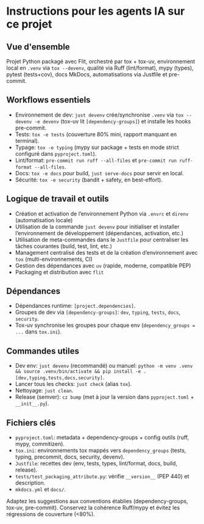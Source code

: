 # Instructions pour les agents IA sur ce projet

## Vue d'ensemble
Projet Python packagé avec Flit, orchestré par tox + tox-uv, environnement local en `.venv` via `tox --devenv`, qualité via Ruff (lint/format), mypy (types), pytest (tests+cov), docs MkDocs, automatisations via Justfile et pre-commit.

## Workflows essentiels
- Environnement de dev: `just devenv` crée/synchronise `.venv` via `tox --devenv -e devenv` (tox-uv lit `[dependency-groups]`) et installe les hooks pre-commit.
- Tests: `tox -e tests` (couverture 80% mini, rapport manquant en terminal).
- Typage: `tox -e typing` (mypy sur package + tests en mode strict configuré dans `pyproject.toml`).
- Lint/format: `pre-commit run ruff --all-files` et `pre-commit run ruff-format --all-files`.
- Docs: `tox -e docs` pour build, `just serve-docs` pour servir en local.
- Sécurité: `tox -e security` (bandit + safety, en best-effort).

## Logique de travail et outils
- Création et activation de l’environnement Python via `.envrc` et `direnv` (automatisation locale)
- Utilisation de la commande `just devenv` pour initialiser et installer l’environnement de développement (dépendances, activation, etc.)
- Utilisation de meta-commandes dans le `Justfile` pour centraliser les tâches courantes (build, test, lint, etc.)
- Management centralisé des tests et de la création d’environnement avec `tox` (multi-environnements, CI)
- Gestion des dépendances avec `uv` (rapide, moderne, compatible PEP)
- Packaging et distribution avec `flit`

## Dépendances
- Dépendances runtime: `[project.dependencies]`.
- Groupes de dev via `[dependency-groups]`: `dev`, `typing`, `tests`, `docs`, `security`.
- Tox-uv synchronise les groupes pour chaque env (`dependency_groups = ...` dans `tox.ini`).

## Commandes utiles
- Dev env: `just devenv` (recommandé) ou manuel: `python -m venv .venv && source .venv/bin/activate && pip install -e .[dev,typing,tests,docs,security]`.
- Lancer tous les checks: `just check` (alias `tox`).
- Nettoyage: `just clean`.
- Release (semver): `cz bump` (met à jour la version dans `pyproject.toml` + `__init__.py`).

## Fichiers clés
- `pyproject.toml`: metadata + dependency-groups + config outils (ruff, mypy, commitizen).
- `tox.ini`: environnements tox mappés vers `dependency_groups` (tests, typing, precommit, docs, security, devenv).
- `Justfile`: recettes dev (env, tests, types, lint/format, docs, build, release).
- `tests/test_packaging_attribute.py`: vérifie `__version__` (PEP 440) et description.
- `mkdocs.yml` et `docs/`.

Adaptez les suggestions aux conventions établies (dependency-groups, tox-uv, pre-commit). Conservez la cohérence Ruff/mypy et évitez les régressions de couverture (<80%).